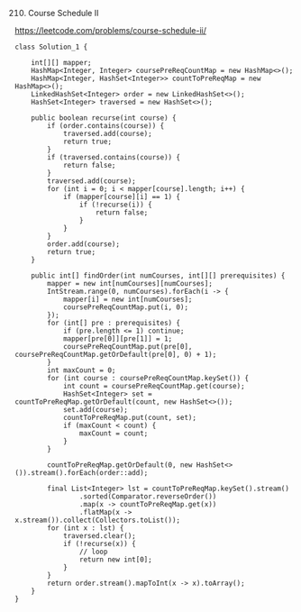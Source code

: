 210. Course Schedule II

https://leetcode.com/problems/course-schedule-ii/

    class Solution_1 {
    
        int[][] mapper;
        HashMap<Integer, Integer> coursePreReqCountMap = new HashMap<>();
        HashMap<Integer, HashSet<Integer>> countToPreReqMap = new HashMap<>();
        LinkedHashSet<Integer> order = new LinkedHashSet<>();
        HashSet<Integer> traversed = new HashSet<>();
    
        public boolean recurse(int course) {
            if (order.contains(course)) {
                traversed.add(course);
                return true;
            }
            if (traversed.contains(course)) {
                return false;
            }
            traversed.add(course);
            for (int i = 0; i < mapper[course].length; i++) {
                if (mapper[course][i] == 1) {
                    if (!recurse(i)) {
                        return false;
                    }
                }
            }
            order.add(course);
            return true;
        }
    
        public int[] findOrder(int numCourses, int[][] prerequisites) {
            mapper = new int[numCourses][numCourses];
            IntStream.range(0, numCourses).forEach(i -> {
                mapper[i] = new int[numCourses];
                coursePreReqCountMap.put(i, 0);
            });
            for (int[] pre : prerequisites) {
                if (pre.length <= 1) continue;
                mapper[pre[0]][pre[1]] = 1;
                coursePreReqCountMap.put(pre[0], coursePreReqCountMap.getOrDefault(pre[0], 0) + 1);
            }
            int maxCount = 0;
            for (int course : coursePreReqCountMap.keySet()) {
                int count = coursePreReqCountMap.get(course);
                HashSet<Integer> set = countToPreReqMap.getOrDefault(count, new HashSet<>());
                set.add(course);
                countToPreReqMap.put(count, set);
                if (maxCount < count) {
                    maxCount = count;
                }
            }
    
            countToPreReqMap.getOrDefault(0, new HashSet<>()).stream().forEach(order::add);
    
            final List<Integer> lst = countToPreReqMap.keySet().stream()
                    .sorted(Comparator.reverseOrder())
                    .map(x -> countToPreReqMap.get(x))
                    .flatMap(x -> x.stream()).collect(Collectors.toList());
            for (int x : lst) {
                traversed.clear();
                if (!recurse(x)) {
                    // loop
                    return new int[0];
                }
            }
            return order.stream().mapToInt(x -> x).toArray();
        }
    }